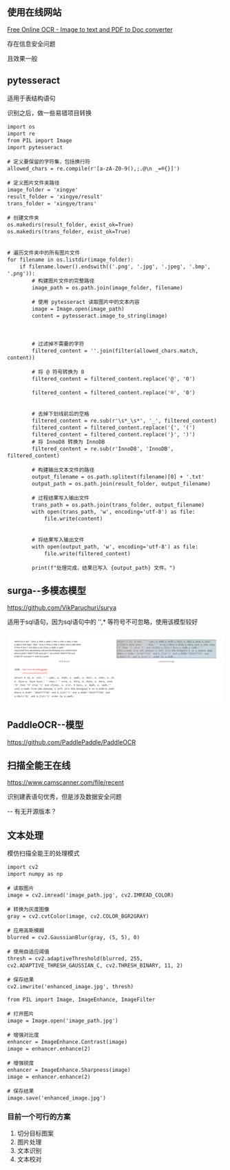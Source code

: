 ## 使用在线网站

[Free Online OCR - Image to text and PDF to Doc converter](https://www.onlineocr.net/)

存在信息安全问题

且效果一般







## pytesseract



适用于表结构语句

识别之后，做一些易错项目转换

```
import os
import re
from PIL import Image
import pytesseract

# 定义要保留的字符集，包括换行符
allowed_chars = re.compile(r'[a-zA-Z0-9(),;.@\n _=®{}]')

# 定义图片文件夹路径
image_folder = 'xingye'
result_folder = 'xingye/result'
trans_folder = 'xingye/trans'

# 创建文件夹
os.makedirs(result_folder, exist_ok=True)
os.makedirs(trans_folder, exist_ok=True)


# 遍历文件夹中的所有图片文件
for filename in os.listdir(image_folder):
    if filename.lower().endswith(('.png', '.jpg', '.jpeg', '.bmp', '.png')):
        # 构建图片文件的完整路径
        image_path = os.path.join(image_folder, filename)

        # 使用 pytesseract 读取图片中的文本内容
        image = Image.open(image_path)
        content = pytesseract.image_to_string(image)



        # 过滤掉不需要的字符
        filtered_content = ''.join(filter(allowed_chars.match, content))

        # 将 @ 符号转换为 0
        filtered_content = filtered_content.replace('@', '0')

        filtered_content = filtered_content.replace('®', '0')


        # 去掉下划线前后的空格
        filtered_content = re.sub(r'\s*_\s*', '_', filtered_content)
        filtered_content = filtered_content.replace('{', '(')
        filtered_content = filtered_content.replace('}', ')')
        # 将 InnoD8 转换为 InnoDB
        filtered_content = re.sub(r'InnoD8', 'InnoDB', filtered_content)

        # 构建输出文本文件的路径
        output_filename = os.path.splitext(filename)[0] + '.txt'
        output_path = os.path.join(result_folder, output_filename)

        # 过程结果写入输出文件
        trans_path = os.path.join(trans_folder, output_filename)
        with open(trans_path, 'w', encoding='utf-8') as file:
            file.write(content)


        # 将结果写入输出文件
        with open(output_path, 'w', encoding='utf-8') as file:
            file.write(filtered_content)

        print(f"处理完成，结果已写入 {output_path} 文件。")
```







## surga--多模态模型

https://github.com/VikParuchuri/surya 

适用于sql语句，因为sql语句中的 '',* 等符号不可忽略，使用该模型较好

![image-20240730145047925](文本识别演进.assets/image-20240730145047925.png)



 



## PaddleOCR--模型

https://github.com/PaddlePaddle/PaddleOCR



## 扫描全能王在线

https://www.camscanner.com/file/recent



识别建表语句优秀，但是涉及数据安全问题

-- 有无开源版本？



## 文本处理

模仿扫描全能王的处理模式



```
import cv2
import numpy as np

# 读取图片
image = cv2.imread('image_path.jpg', cv2.IMREAD_COLOR)

# 转换为灰度图像
gray = cv2.cvtColor(image, cv2.COLOR_BGR2GRAY)

# 应用高斯模糊
blurred = cv2.GaussianBlur(gray, (5, 5), 0)

# 使用自适应阈值
thresh = cv2.adaptiveThreshold(blurred, 255, cv2.ADAPTIVE_THRESH_GAUSSIAN_C, cv2.THRESH_BINARY, 11, 2)

# 保存结果
cv2.imwrite('enhanced_image.jpg', thresh)
```





```
from PIL import Image, ImageEnhance, ImageFilter

# 打开图片
image = Image.open('image_path.jpg')

# 增强对比度
enhancer = ImageEnhance.Contrast(image)
image = enhancer.enhance(2)

# 增强锐度
enhancer = ImageEnhance.Sharpness(image)
image = enhancer.enhance(2)

# 保存结果
image.save('enhanced_image.jpg')
```



### 目前一个可行的方案

1. 切分目标图案
2. 图片处理
3. 文本识别
4. 文本校对

